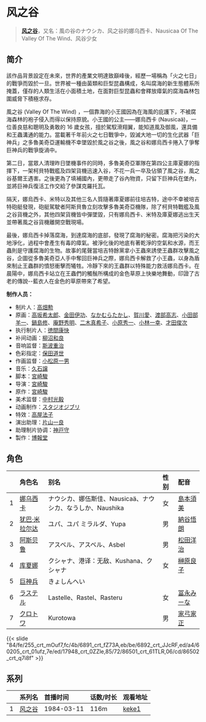 # 风之谷


> <u>**[风之谷](https://bgm.tv/subject/295)**</u>，又名：風の谷のナウシカ、风之谷的娜乌西卡、Nausicaa Of The Valley Of The Wind、风谷少女

## 简介

該作品背景設定在未來，世界的產業文明達致巔峰後，經歷一場稱為「火之七日」的戰爭而毀於一旦。世界被一種由菌類和巨型昆蟲構成，名叫腐海的新生態體系所掩蓋，僅存的人類生活在小面積土地，在面對巨型昆蟲和會釋放瘴氣的腐海森林包圍威脅下積極求存。

風之谷 (Valley Of The Wind) ，一個靠海的小王國因為在海風的庇護下，不被腐海森林的袍子侵入而得以保持原貌。小王國的公主——娜烏西卡 (Nausicaä)，一位善良慈和聰明及勇敢的 16 歲女孩，擅於駕馭滑翔翼，能知道風及御風，還具備和王蟲溝通的能力。當載著千年前火之七日戰爭中，毀滅大地一切的生化武器「巨神兵」之多魯美奇亞運輸機不幸墜毀於風之谷之後，風之谷和娜烏西卡捲入了爭奪巨神兵的戰爭旋渦中。

第二日，當眾人清理昨日墜機事件的同時，多魯美奇亞軍隊在第四公主庫夏娜的指揮下，一架柯貝特戰艦及四架貨機迅速入谷，不花一兵一卒及佔領了風之谷，風之谷基爾王遇害。之後更為了填補國內，更帶走了谷內物資，只留下巨神兵在堡內，並將巨神兵復活工作交給了參謀克羅托瓦。

隔天，娜烏西卡、米特以及其他三名人質隨著庫夏娜前往培吉特，途中不幸被培吉特砲艇發現，砲艇駕駛者阿斯貝魯立刻攻擊多魯美奇亞機隊，除了柯貝特戰艦及風之谷貨機之外，其他四架貨機皆中彈墜毀，只有娜烏西卡、米特及庫夏娜逃出生天並帶著風之谷貨機離開空戰現場。

最後，娜烏西卡掉落腐海，到達腐海的底部，發現了腐海的秘密。腐海把污染的大地淨化，過程中會產生有毒的瘴氣。被淨化後的地底有著乾淨的空氣和水源，而王蟲則是守護腐海的生物。故事的尾聲當培吉特餘黨拿小王蟲來誘使王蟲群攻擊風之谷，企圖從多魯美奇亞人手中奪回巨神兵之際，娜烏西卡解救了小王蟲，以身為盾來制止王蟲群的憤怒衝擊而犧牲。冷靜下來的王蟲群以特殊能力救活娜烏西卡。在晨陽中，娜烏西卡站立在王蟲們的觸鬚所構成的金色草原上快樂地舞動，印證了古老的傳說--藍衣人在金色的草原帶來了希望。

**制作人员：**
- 制片人：[高畑勲](https://bgm.tv/person/1506)
- 原画：[高坂希太郎](https://bgm.tv/person/1665)、[金田伊功](https://bgm.tv/person/2653)、[なかむらたかし](https://bgm.tv/person/1113)、[賀川愛](https://bgm.tv/person/2068)、[渡部高志](https://bgm.tv/person/172)、[小田部羊一](https://bgm.tv/person/887)、[鍋島修](https://bgm.tv/person/1066)、[庵野秀明](https://bgm.tv/person/94)、[二木真希子](https://bgm.tv/person/11680)、[小原秀一](https://bgm.tv/person/2045)、[小林一幸](https://bgm.tv/person/1794)、[才田俊次](https://bgm.tv/person/2175)
- 执行制片人：[徳間康快](https://bgm.tv/person/2117)
- 补间动画：[柳沼和良](https://bgm.tv/person/11359)
- 音响监督：[斯波重治](https://bgm.tv/person/269)
- 色彩指定：[保田道世](https://bgm.tv/person/1510)
- 作画监督：[小松原一男](https://bgm.tv/person/1258)
- 音乐：[久石譲](https://bgm.tv/person/1638)
- 脚本：[宮崎駿](https://bgm.tv/person/1040)
- 导演：[宮崎駿](https://bgm.tv/person/1040)
- 原作：[宮崎駿](https://bgm.tv/person/1040)
- 美术监督：[中村光毅](https://bgm.tv/person/11369)
- 动画制作：[スタジオジブリ](https://bgm.tv/person/2216)
- 特效：[高屋法子](https://bgm.tv/person/33204)
- 演出助理：[片山一良](https://bgm.tv/person/197)
- 助理制片协调：[神戸守](https://bgm.tv/person/1047)
- 製作：[博報堂](https://bgm.tv/person/61716)

## 角色

|     |   角色名   |   别名  | 性别 |  配音  |
|:--- |:------  |:----      |:---  |:--   |
| 1 | [娜乌西卡](https://bgm.tv/character/255) | ナウシカ、娜伍斯佳、Nausicaä、ナウシカ、なうしか、Naushika | 女 | [島本須美](https://bgm.tv/person/4182) |
| 2 | [犹巴·米拉尔达](https://bgm.tv/character/6891) | ユパ、ユパ ミラルダ、Yupa | 男 | [納谷悟朗](https://bgm.tv/person/4218) |
| 3 | [阿斯贝鲁](https://bgm.tv/character/6892) | アスベル、アスベル、Asbel | 男 | [松田洋治](https://bgm.tv/person/4532) |
| 4 | [库夏娜](https://bgm.tv/character/60205) | クシャナ、港译：无敌、Kushana、クシャナ | 女 | [榊原良子](https://bgm.tv/person/3940) |
| 5 | [巨神兵](https://bgm.tv/character/17948) | きょしんへい |  |  |
| 6 | [ラステル](https://bgm.tv/character/86501) | Lastelle、Rastel、Rasteru | 女 | [冨永みーな](https://bgm.tv/person/4022) |
| 7 | [クロトワ](https://bgm.tv/character/86502) | Kurotowa | 男 | [家弓家正](https://bgm.tv/person/3876) |

{{< slide "84/fe/255_crt_mOuf7,fc/4b/6891_crt_fZ73A,eb/be/6892_crt_JJcRF,ed/a4/60205_crt_01ufz,7e/ed/17948_crt_0ZZle,85/72/86501_crt_61TLR,06/cd/86502_crt_q7i8f" >}}

## 系列

|     | 系列名 | 首播时间       | 话数/时长 | 观看地址                                                     |
| :-- | :-- | :--------- | :---- | :------------------------------------------------------- |
| 1   |[风之谷](https://bgm.tv/subject/295)| 1984-03-11 | 116m  | [keke1](https://www.keke1.app/play/179952-4-279467.html) |



